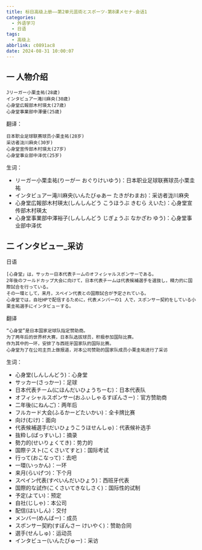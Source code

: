 ```yaml
---
title: 标日高级上册——第2单元芸術とスポーツ-第8课メセナ-会话1
categories:
  - 外语学习
  - 日语
tags:
  - 高级上
abbrlink: c0891ac8
date: 2024-08-31 10:00:07
---
```

## 一 人物介绍

```
Jリーガー小栗圭祐(28歲)
インタビュアー滝川麻央(30歳)
心身堂広報部木村瑛太(27歳)
心身堂事業部中澤優(25歳)
```

<!--more-->

翻译：

```
日本职业足球联赛球员小栗圭祐(28岁)
采访者泷川麻央(30岁)
心身堂宣传部木村瑛太(27岁)
心身堂事业部中泽优(25岁)
```

生词：

* リーガー小栗圭祐(りーがー おぐりけいゆう)：日本职业足球联赛球员小栗圭祐
* インタビュアー滝川麻央(いんたびゅあー たきがわまお)：采访者泷川麻央
* 心身堂広報部木村瑛太(しんしんどう こうほうぶ きむら えいた)：心身堂宣传部木村瑛太
* 心身堂事業部中澤裕子(しんしんどう じぎょうぶ なかざわ ゆう)：心身堂事业部中泽优

## 二 インタビュー_采访

日语

```
[心身堂」は，サッカー日本代表チームのオフィシャルスポンサーである。
2年後のフールドカップ大会に向けて，日本代表チ一ムは代表候補選手を選抜し，精力的に国際試合を行っている。
その一環として，来月，スペイン代表との国際試合が予定されている。
心身堂では，自社HPで配信するために，代表メンバーの1 人で，スポンサー契約をしている小栗圭祐選手にインタビューする。
```

翻译

```
“心身堂”是日本国家足球队指定赞助商。
为了两年后的世界杯大赛，日本队选拔球员，积极参加国际比赛。
作为其中的一环，安排了与西班牙国家队的国际比赛。
心身堂为了在公司主页上做报道，对本公司赞助的国家队成员小栗圭祐进行了采访
```

生词：

* 心身堂(しんしんどう)：心身堂
* サッカー(さっかー)：足球
* 日本代表チーム(にほんだいひょうちーむ)：日本代表队
* オフィシャルスポンサー(おふぃしゃるすぽんさー)：官方赞助商
* 二年後(にねんご)：两年后
* フルカード大会(ふるかーどたいかい)：全卡牌比赛
* 向け(むけ)：面向
* 代表候補選手(だいひょうこうほせんしゅ)：代表候补选手
* 抜粋し(ばっすいし)：摘录
* 勢力的(せいりょくてき)：势力的
* 国際テスト(こくさいてすと)：国际考试
* 行って(おこなって)：去吧
* 一環(いっかん)：一环
* 来月(らいげつ)：下个月
* スペイン代表(すぺいんだいひょう)：西班牙代表
* 国際的な試作(こくさいてきなしさく)：国际性的试制
* 予定(よてい)：预定
* 自社(じしゃ)：本公司
* 配信(はいしん)：交付
* メンバー(めんばー)：成员
* スポンサー契約(すぽんさー けいやく)：赞助合同
* 選手(せんしゅ)：运动员
* インタビュー(いんたびゅー)：采访